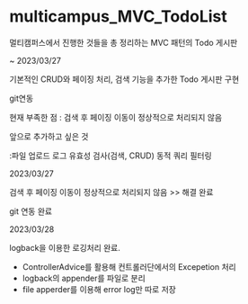 # multicampus_MVC_TodoList
멀티캠퍼스에서 진행한 것들을 총 정리하는 MVC 패턴의 Todo 게시판 

~ 2023/03/27

기본적인 CRUD와 페이징 처리, 검색 기능을 추가한 Todo 게시판 구현

git연동

현재 부족한 점 : 검색 후 페이징 이동이 정상적으로 처리되지 않음

앞으로 추가하고 싶은 것

:파일 업로드 
 로그
 유효성 검사(검색, CRUD)
 동적 쿼리
 필터링

2023/03/27

검색 후 페이징 이동이 정상적으로 처리되지 않음 >> 해결 완료

git 연동 완료

2023/03/28

logback을 이용한 로깅처리 완료.
- ControllerAdvice를 활용해 컨트롤러단에서의 Excepetion 처리
- logback의 appender를 파일로 분리
- file apperder를 이용해 error log만 따로 저장

